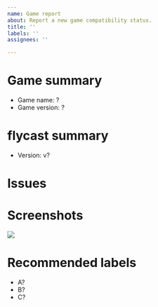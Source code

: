 ```yaml
---
name: Game report
about: Report a new game compatibility status.
title: ''
labels: ''
assignees: ''

---
```


<!-- Please use the game's name for issue Title -->

# Game summary
- Game name: ?
- Game version: ?

# flycast summary
- Version: v?

# Issues
<!-- Summary of problems -->

# Screenshots
![](https://?)

# Recommended labels
<!-- See https://github.com/DaedalusX64-VitaGL-Compatibility/compatibility/labels -->
- A?
- B?
- C?
